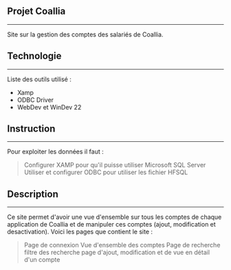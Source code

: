 ## Projet Coallia
***
Site sur la gestion des comptes des salariés de Coallia.

## Technologie
***
Liste des outils utilisé :
* Xamp
* ODBC Driver
* WebDev et WinDev 22

## Instruction
***
Pour exploiter les données il faut :
> Configurer XAMP pour qu'il puisse utiliser Microsoft SQL Server 
> Utiliser et configurer ODBC pour utiliser les fichier HFSQL

## Description
***
Ce site permet d'avoir une vue d'ensemble sur tous les comptes de chaque application de Coallia et de manipuler ces comptes (ajout, modification et desactivation).
Voici les pages que contient le site :
> Page de connexion
> Vue d'ensemble des comptes
> Page de recherche
> filtre des recherche 
> page d'ajout, modification et de vue en détail d'un compte

